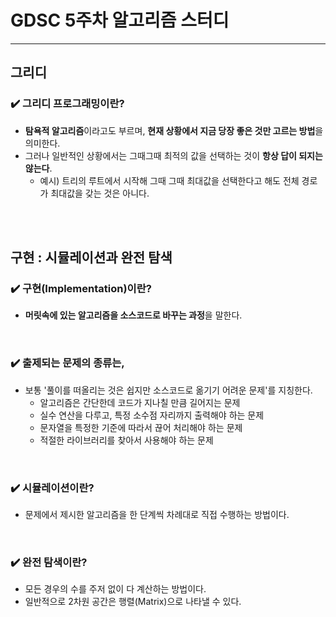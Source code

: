# GDSC 5주차 알고리즘 스터디
---
## 그리디

### ✔️ 그리디 프로그래밍이란?
- **탐욕적 알고리즘**이라고도 부르며, **현재 상황에서 지금 당장 좋은 것만 고르는 방법**을 의미한다.
- 그러나 일반적인 상황에서는 그때그때 최적의 값을 선택하는 것이 **항상 답이 되지는 않는다**.
    - 예시) 트리의 루트에서 시작해 그때 그때 최대값을 선택한다고 해도 전체 경로가 최대값을 갖는 것은 아니다.

</br>

</br>

## 구현 : 시뮬레이션과 완전 탐색

### ✔️ 구현(Implementation)이란?
- **머릿속에 있는 알고리즘을 소스코드로 바꾸는 과정**을 말한다.

</br>

### ✔️ 출제되는 문제의 종류는,
- 보통 '풀이를 떠올리는 것은 쉽지만 소스코드로 옮기기 어려운 문제'를 지칭한다.
    - 알고리즘은 간단한데 코드가 지나칠 만큼 길어지는 문제
    - 실수 연산을 다루고, 특정 소수점 자리까지 출력해야 하는 문제
    - 문자열을 특정한 기준에 따라서 끊어 처리해야 하는 문제
    - 적절한 라이브러리를 찾아서 사용해야 하는 문제

</br>

### ✔️ 시뮬레이션이란?
- 문제에서 제시한 알고리즘을 한 단계씩 차례대로 직접 수행하는 방법이다.

</br>

### ✔️ 완전 탐색이란?
- 모든 경우의 수를 주저 없이 다 계산하는 방법이다.
- 일반적으로 2차원 공간은 행렬(Matrix)으로 나타낼 수 있다.
